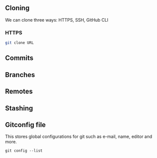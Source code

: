 ## Cloning
We can clone three ways: HTTPS, SSH, GitHub CLI

### HTTPS
```sh
git clone URL
```

## Commits

## Branches

## Remotes

## Stashing

## Gitconfig file
This stores global configurations for git such as e-mail, name, editor and more.
```
git config --list
```

